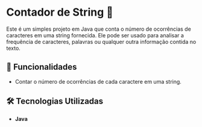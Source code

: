# Contador de String 📝

Este é um simples projeto em Java que conta o número de ocorrências de caracteres em uma string fornecida. Ele pode ser usado para analisar a frequência de caracteres, palavras ou qualquer outra informação contida no texto.

## 🚀 Funcionalidades

- Contar o número de ocorrências de cada caractere em uma string.

## 🛠️ Tecnologias Utilizadas

- **Java** 
